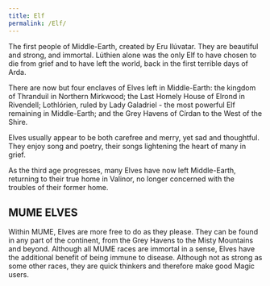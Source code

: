 ```yaml
---
title: Elf
permalink: /Elf/
---
```


The first people of Middle-Earth, created by Eru Ilúvatar. They are
beautiful and strong, and immortal. Lúthien alone was the only Elf to
have chosen to die from grief and to have left the world, back in the
first terrible days of Arda.

There are now but four enclaves of Elves left in Middle-Earth: the
kingdom of Thranduil in Northern Mirkwood; the Last Homely House of
Elrond in Rivendell; Lothlórien, ruled by Lady Galadriel - the most
powerful Elf remaining in Middle-Earth; and the Grey Havens of Círdan to
the West of the Shire.

Elves usually appear to be both carefree and merry, yet sad and
thoughtful. They enjoy song and poetry, their songs lightening the heart
of many in grief.

As the third age progresses, many Elves have now left Middle-Earth,
returning to their true home in Valinor, no longer concerned with the
troubles of their former home.

## MUME ELVES

Within MUME, Elves are more free to do as they please. They can be found
in any part of the continent, from the Grey Havens to the Misty
Mountains and beyond. Although all MUME races are immortal in a sense,
Elves have the additional benefit of being immune to disease. Although
not as strong as some other races, they are quick thinkers and therefore
make good Magic users.